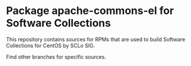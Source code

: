 # Package apache-commons-el for Software Collections

This repository contains sources for RPMs that are used
to build Software Collections for CentOS by SCLo SIG.

Find other branches for specific sources.
